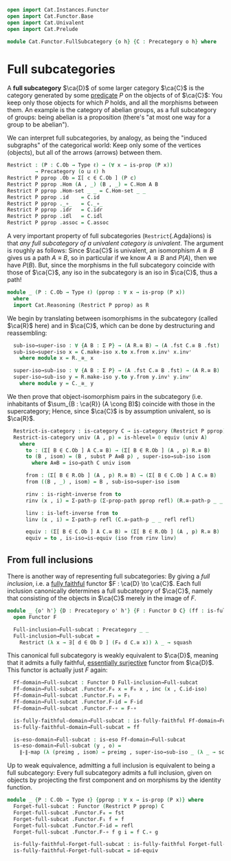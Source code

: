```agda
open import Cat.Instances.Functor
open import Cat.Functor.Base
open import Cat.Univalent
open import Cat.Prelude

module Cat.Functor.FullSubcategory {o h} {C : Precategory o h} where
```

<!--
```agda
import Cat.Reasoning C as C
open Precategory
private variable
  ℓ : Level
```
-->

# Full subcategories

A **full subcategory** $\ca{D}$ of some larger category $\ca{C}$ is the
category generated by some [predicate] $P$ on the objects of of
$\ca{C}$: You keep only those objects for which $P$ holds, and all the
morphisms between them. An example is the category of abelian groups, as
a full subcategory of groups: being abelian is a proposition (there's
"at most one way for a group to be abelian").

[predicate]: 1Lab.HLevel.html#is-prop

We can interpret full subcategories, by analogy, as being the "induced
subgraphs" of the categorical world: Keep only some of the vertices
(objects), but all of the arrows (arrows) between them.

```agda
Restrict : (P : C.Ob → Type ℓ) → (∀ x → is-prop (P x))
         → Precategory (o ⊔ ℓ) h
Restrict P pprop .Ob = Σ[ c ∈ C.Ob ] (P c)
Restrict P pprop .Hom (A , _) (B , _) = C.Hom A B
Restrict P pprop .Hom-set _ _ = C.Hom-set _ _
Restrict P pprop .id    = C.id
Restrict P pprop ._∘_   = C._∘_
Restrict P pprop .idr   = C.idr
Restrict P pprop .idl   = C.idl
Restrict P pprop .assoc = C.assoc
```

A very important property of full subcategories (`Restrict`{.Agda}ions)
is that _any full subcategory of a univalent category is univalent_. The
argument is roughly as follows: Since $\ca{C}$ is univalent, an
isomorphism $A \cong B$ gives us a path $A \equiv B$, so in particular
if we know $A \cong B$ and $P(A)$, then we have $P(B)$. But, since the
morphisms in the full subcategory coincide with those of $\ca{C}$, any
iso in the subcategory is an iso in $\ca{C}$, thus a path!

```agda
module _ (P : C.Ob → Type ℓ) (pprop : ∀ x → is-prop (P x)) 
  where
  import Cat.Reasoning (Restrict P pprop) as R
```

We begin by translating between isomorphisms in the subcategory (called
$\ca{R}$ here) and in $\ca{C}$, which can be done by destructuring and
reassembling:

```agda
  sub-iso→super-iso : ∀ {A B : Σ P} → (A R.≅ B) → (A .fst C.≅ B .fst)
  sub-iso→super-iso x = C.make-iso x.to x.from x.invˡ x.invʳ
    where module x = R._≅_ x

  super-iso→sub-iso : ∀ {A B : Σ P} → (A .fst C.≅ B .fst) → (A R.≅ B) 
  super-iso→sub-iso y = R.make-iso y.to y.from y.invˡ y.invʳ
    where module y = C._≅_ y
```

We then prove that object-isomorphism pairs in the subcategory (i.e.
inhabitants of $\sum_{B : \ca{R}} (A \cong B)$) coincide with those in
the supercategory; Hence, since $\ca{C}$ is by assumption univalent, so
is $\ca{R}$.

```agda
  Restrict-is-category : is-category C → is-category (Restrict P pprop)
  Restrict-is-category univ (A , p) = is-hlevel≃ 0 equiv (univ A)
    where
      to : (Σ[ B ∈ C.Ob ] A C.≅ B) → (Σ[ B ∈ R.Ob ] (A , p) R.≅ B)
      to (B , isom) = (B , subst P A≡B p) , super-iso→sub-iso isom
        where A≡B = iso→path C univ isom

      from : (Σ[ B ∈ R.Ob ] (A , p) R.≅ B) → (Σ[ B ∈ C.Ob ] A C.≅ B)
      from ((B , _) , isom) = B , sub-iso→super-iso isom

      rinv : is-right-inverse from to
      rinv (x , i) = Σ-path-p (Σ-prop-path pprop refl) (R.≅-path-p _ _ refl refl)

      linv : is-left-inverse from to
      linv (x , i) = Σ-path-p refl (C.≅-path-p _ _ refl refl)

      equiv : (Σ[ B ∈ C.Ob ] A C.≅ B) ≃ (Σ[ B ∈ R.Ob ] (A , p) R.≅ B)
      equiv = to , is-iso→is-equiv (iso from rinv linv)
```

## From full inclusions

There is another way of representing full subcategories: By giving a
_full inclusion_, i.e. a [fully faithful] functor $F : \ca{D} \to
\ca{C}$. Each full inclusion canonically determines a full subcategory
of $\ca{C}$, namely that consisting of the objects in $\ca{C}$ merely in
the image of $F$.

[fully faithful]: Cat.Functor.Base#ff-functors

```agda
module _ {o' h'} {D : Precategory o' h'} {F : Functor D C} (ff : is-fully-faithful F) where
  open Functor F

  Full-inclusion→Full-subcat : Precategory _ _
  Full-inclusion→Full-subcat = 
    Restrict (λ x → ∃[ d ∈ Ob D ] (F₀ d C.≅ x)) λ _ → squash
```

This canonical full subcategory is weakly equivalent to $\ca{D}$,
meaning that it admits a fully faithful, [essentially surjective]
functor from $\ca{D}$. This functor is actually just $F$ again:

[essentially surjective]: Cat.Functor.Base.html#essential-fibres

```agda
  Ff-domain→Full-subcat : Functor D Full-inclusion→Full-subcat
  Ff-domain→Full-subcat .Functor.F₀ x = F₀ x , inc (x , C.id-iso)
  Ff-domain→Full-subcat .Functor.F₁ = F₁
  Ff-domain→Full-subcat .Functor.F-id = F-id
  Ff-domain→Full-subcat .Functor.F-∘ = F-∘

  is-fully-faithful-domain→Full-subcat : is-fully-faithful Ff-domain→Full-subcat
  is-fully-faithful-domain→Full-subcat = ff

  is-eso-domain→Full-subcat : is-eso Ff-domain→Full-subcat
  is-eso-domain→Full-subcat (y , o) = 
    ∥-∥-map (λ (preimg , isom) → preimg , super-iso→sub-iso _ (λ _ → squash) isom) o
```

Up to weak equivalence, admitting a full inclusion is equivalent to
being a full subcategory: Every full subcategory admits a full
inclusion, given on objects by projecting the first component and on
morphisms by the identity function.

```agda
module _ {P : C.Ob → Type ℓ} {pprop : ∀ x → is-prop (P x)} where
  Forget-full-subcat : Functor (Restrict P pprop) C
  Forget-full-subcat .Functor.F₀ = fst
  Forget-full-subcat .Functor.F₁ f = f
  Forget-full-subcat .Functor.F-id = refl
  Forget-full-subcat .Functor.F-∘ f g i = f C.∘ g

  is-fully-faithful-Forget-full-subcat : is-fully-faithful Forget-full-subcat
  is-fully-faithful-Forget-full-subcat = id-equiv
```